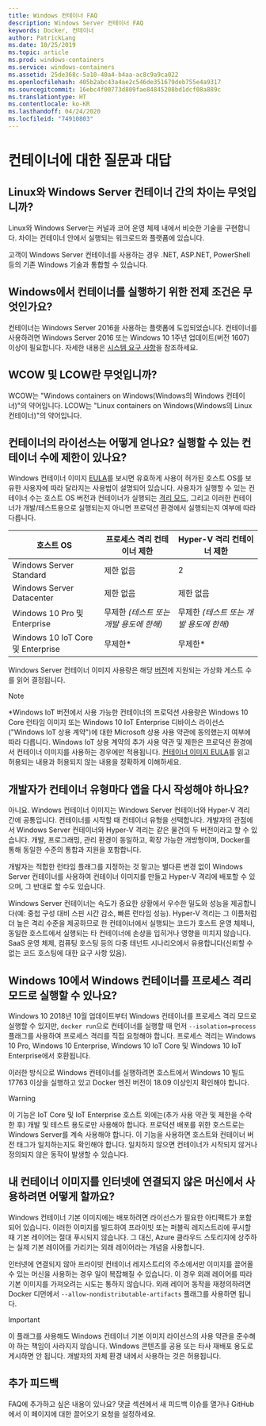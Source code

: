 ```yaml
---
title: Windows 컨테이너 FAQ
description: Windows Server 컨테이너 FAQ
keywords: Docker, 컨테이너
author: PatrickLang
ms.date: 10/25/2019
ms.topic: article
ms.prod: windows-containers
ms.service: windows-containers
ms.assetid: 25de368c-5a10-40a4-b4aa-ac8c9a9ca022
ms.openlocfilehash: 405b2abc43a4ae2c546de351679deb755e4a9317
ms.sourcegitcommit: 16ebc4f00773d809fae84845208bd1dcf08a889c
ms.translationtype: HT
ms.contentlocale: ko-KR
ms.lasthandoff: 04/24/2020
ms.locfileid: "74910803"
---
```

# <a name="frequently-asked-questions-about-containers"></a>컨테이너에 대한 질문과 대답

## <a name="whats-the-difference-between-linux-and-windows-server-containers"></a>Linux와 Windows Server 컨테이너 간의 차이는 무엇입니까?

Linux와 Windows Server는 커널과 코어 운영 체제 내에서 비슷한 기술을 구현합니다. 차이는 컨테이너 안에서 실행되는 워크로드와 플랫폼에 있습니다.  

고객이 Windows Server 컨테이너를 사용하는 경우 .NET, ASP.NET, PowerShell 등의 기존 Windows 기술과 통합할 수 있습니다.

## <a name="what-are-the-prerequisites-for-running-containers-on-windows"></a>Windows에서 컨테이너를 실행하기 위한 전제 조건은 무엇인가요?

컨테이너는 Windows Server 2016을 사용하는 플랫폼에 도입되었습니다. 컨테이너를 사용하려면 Windows Server 2016 또는 Windows 10 1주년 업데이트(버전 1607) 이상이 필요합니다. 자세한 내용은 [시스템 요구 사항](../deploy-containers/system-requirements.md)을 참조하세요.

## <a name="what-are-wcow-and-lcow"></a>WCOW 및 LCOW란 무엇입니까?

WCOW는 "Windows containers on Windows(Windows의 Windows 컨테이너)"의 약어입니다. LCOW는 "Linux containers on Windows(Windows의 Linux 컨테이너)"의 약어입니다.

## <a name="how-are-containers-licensed-is-there-a-limit-to-the-number-of-containers-i-can-run"></a>컨테이너의 라이선스는 어떻게 얻나요? 실행할 수 있는 컨테이너 수에 제한이 있나요?

Windows 컨테이너 이미지 [EULA](../images-eula.md)를 보시면 유효하게 사용이 허가된 호스트 OS를 보유한 사용자에 따라 달라지는 사용법이 설명되어 있습니다. 사용자가 실행할 수 있는 컨테이너 수는 호스트 OS 버전과 컨테이너가 실행되는 [격리 모드](../manage-containers/hyperv-container.md), 그리고 이러한 컨테이너가 개발/테스트용으로 실행되는지 아니면 프로덕션 환경에서 실행되는지 여부에 따라 다릅니다.

|호스트 OS                                                         |프로세스 격리 컨테이너 제한                   |Hyper-V 격리 컨테이너 제한                   |
|----------------------------------------------------------------|---------------------------------------------------|---------------------------------------------------|
|Windows Server Standard                                         |제한 없음                                          |2                                                  |
|Windows Server Datacenter                                       |제한 없음                                          |제한 없음                                          |
|Windows 10 Pro 및 Enterprise                                   |무제한 *(테스트 또는 개발 용도에 한해)*|무제한 *(테스트 또는 개발 용도에 한해)*|
|Windows 10 IoT Core 및 Enterprise                             |무제한*                                         |무제한*                                          |

Windows Server 컨테이너 이미지 사용량은 해당 [버전](/windows-server/get-started-19/editions-comparison-19.md)에 지원되는 가상화 게스트 수를 읽어 결정됩니다. <br/>

>[!NOTE]
>\*Windows IoT 버전에서 사용 가능한 컨테이너의 프로덕션 사용량은 Windows 10 Core 런타임 이미지 또는 Windows 10 IoT Enterprise 디바이스 라이선스("Windows IoT 상용 계약")에 대한 Microsoft 상용 사용 약관에 동의했는지 여부에 따라 다릅니다. Windows IoT 상용 계약의 추가 사용 약관 및 제한은 프로덕션 환경에서 컨테이너 이미지를 사용하는 경우에만 적용됩니다. [컨테이너 이미지 EULA](../images-eula.md)를 읽고 허용되는 내용과 허용되지 않는 내용을 정확하게 이해하세요.

## <a name="as-a-developer-do-i-have-to-rewrite-my-app-for-each-type-of-container"></a>개발자가 컨테이너 유형마다 앱을 다시 작성해야 하나요?

아니요. Windows 컨테이너 이미지는 Windows Server 컨테이너와 Hyper-V 격리 간에 공통입니다. 컨테이너를 시작할 때 컨테이너 유형을 선택합니다. 개발자의 관점에서 Windows Server 컨테이너와 Hyper-V 격리는 같은 물건의 두 버전이라고 할 수 있습니다. 개발, 프로그래밍, 관리 환경이 동일하고, 확장 가능한 개방형이며, Docker를 통해 동일한 수준의 통합과 지원을 포함합니다.

개발자는 적합한 런타임 플래그를 지정하는 것 말고는 별다른 변경 없이 Windows Server 컨테이너를 사용하여 컨테이너 이미지를 만들고 Hyper-V 격리에 배포할 수 있으며, 그 반대로 할 수도 있습니다.

Windows Server 컨테이너는 속도가 중요한 상황에서 우수한 밀도와 성능을 제공합니다(예: 중첩 구성 대비 스핀 시간 감소, 빠른 런타임 성능). Hyper-V 격리는 그 이름처럼 더 높은 격리 수준을 제공하므로 한 컨테이너에서 실행되는 코드가 호스트 운영 체제나, 동일한 호스트에서 실행되는 타 컨테이너에 손상을 입히거나 영향을 미치지 않습니다. SaaS 운영 체제, 컴퓨팅 호스팅 등의 다중 테넌트 시나리오에서 유용합니다(신뢰할 수 없는 코드 호스팅에 대한 요구 사항 있음).

## <a name="can-i-run-windows-containers-in-process-isolated-mode-on-windows-10"></a>Windows 10에서 Windows 컨테이너를 프로세스 격리 모드로 실행할 수 있나요?

Windows 10 2018년 10월 업데이트부터 Windows 컨테이너를 프로세스 격리 모드로 실행할 수 있지만, `docker run`으로 컨테이너를 실행할 때 먼저 `--isolation=process` 플래그를 사용하여 프로세스 격리를 직접 요청해야 합니다. 프로세스 격리는 Windows 10 Pro, Windows 10 Enterprise, Windows 10 IoT Core 및 Windows 10 IoT Enterprise에서 호환됩니다.

이러한 방식으로 Windows 컨테이너를 실행하려면 호스트에서 Windows 10 빌드 17763 이상을 실행하고 있고 Docker 엔진 버전이 18.09 이상인지 확인해야 합니다.

> [!WARNING]
> 이 기능은 IoT Core 및 IoT Enterprise 호스트 외에는(추가 사용 약관 및 제한을 수락한 후) 개발 및 테스트 용도로만 사용해야 합니다. 프로덕션 배포를 위한 호스트로는 Windows Server를 계속 사용해야 합니다. 이 기능을 사용하면 호스트와 컨테이너 버전 태그가 일치하는지도 확인해야 합니다. 일치하지 않으면 컨테이너가 시작되지 않거나 정의되지 않은 동작이 발생할 수 있습니다.

## <a name="how-do-i-make-my-container-images-available-on-air-gapped-machines"></a>내 컨테이너 이미지를 인터넷에 연결되지 않은 머신에서 사용하려면 어떻게 할까요?

Windows 컨테이너 기본 이미지에는 배포하려면 라이선스가 필요한 아티팩트가 포함되어 있습니다. 이러한 이미지를 빌드하여 프라이빗 또는 퍼블릭 레지스트리에 푸시할 때 기본 레이어는 절대 푸시되지 않습니다. 그 대신, Azure 클라우드 스토리지에 상주하는 실제 기본 레이어를 가리키는 외래 레이어라는 개념을 사용합니다.

인터넷에 연결되지 않아 프라이빗 컨테이너 레지스트리의 주소에서만 이미지를 끌어올 수 있는 머신을 사용하는 경우 일이 복잡해질 수 있습니다. 이 경우 외래 레이어를 따라 기본 이미지를 가져오려는 시도는 통하지 않습니다. 외래 레이어 동작을 재정의하려면 Docker 디먼에서 `--allow-nondistributable-artifacts` 플래그를 사용하면 됩니다.

> [!IMPORTANT]
> 이 플래그를 사용해도 Windows 컨테이너 기본 이미지 라이선스의 사용 약관을 준수해야 하는 책임이 사라지지 않습니다. Windows 콘텐츠를 공용 또는 타사 재배포 용도로 게시하면 안 됩니다. 개발자의 자체 환경 내에서 사용하는 것은 허용됩니다.

## <a name="additional-feedback"></a>추가 피드백

FAQ에 추가하고 싶은 내용이 있나요? 댓글 섹션에서 새 피드백 이슈를 열거나 GitHub에서 이 페이지에 대한 끌어오기 요청을 설정하세요.

